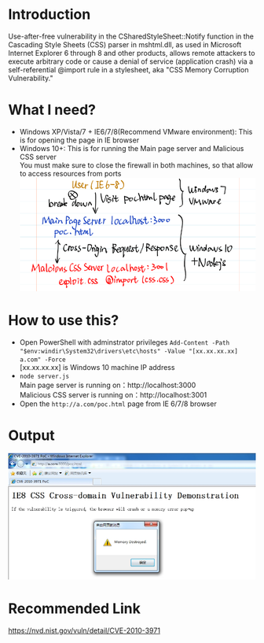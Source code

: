 # Introduction 
Use-after-free vulnerability in the CSharedStyleSheet::Notify function in the Cascading Style Sheets (CSS) parser in mshtml.dll, as used in Microsoft Internet Explorer 6 through 8 and other products, allows remote attackers to execute arbitrary code or cause a denial of service (application crash) via a self-referential @import rule in a stylesheet, aka "CSS Memory Corruption Vulnerability."

# What I need?
+ Windows XP/Vista/7 + IE6/7/8(Recommend VMware environment): This is for opening the page in IE browser  
+ Windows 10+: This is for running the Main page server and Malicious CSS server  
You must make sure to close the firewall in both machines, so that allow to access resources from ports
![Explanation](https://github.com/dark-pool/Web-Security/blob/main/Output/Inkodo-2025427_40804.png)

# How to use this?
+ Open PowerShell with adminstrator privileges
`Add-Content -Path "$env:windir\System32\drivers\etc\hosts" -Value "[xx.xx.xx.xx]   a.com" -Force`  
[xx.xx.xx.xx] is Windows 10 machine IP address  
+ `node server.js`  
Main page server is running on：http://localhost:3000  
Malicious CSS server is running on：http://localhost:3001  
+ Open the `http://a.com/poc.html` page from IE 6/7/8 browser

# Output
![Example](https://github.com/dark-pool/Web-Security/blob/main/Output/20250427111542.png)

# Recommended Link
https://nvd.nist.gov/vuln/detail/CVE-2010-3971
